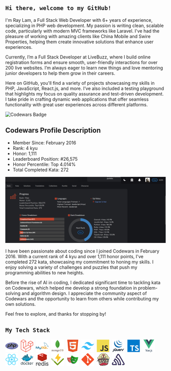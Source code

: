 ## `Hi there, welcome to my GitHub!`
I'm Ray Lam, a Full Stack Web Developer with 6+ years of experience, specializing in PHP web development. My passion is writing clean, scalable code, particularly with modern MVC frameworks like Laravel. I've had the pleasure of working with amazing clients like China Mobile and Swire Properties, helping them create innovative solutions that enhance user experiences.

Currently, I’m a Full Stack Developer at LiveBuzz, where I build online registration forms and ensure smooth, user-friendly interactions for over 200 live websites. I’m always eager to learn new things and love mentoring junior developers to help them grow in their careers.

Here on GitHub, you'll find a variety of projects showcasing my skills in PHP, JavaScript, React.js, and more. I’ve also included a testing playground that highlights my focus on quality assurance and test-driven development. I take pride in crafting dynamic web applications that offer seamless functionality with great user experiences across different platforms.

![Codewars Badge](https://www.codewars.com/users/ray.lam/badges/large)
## Codewars Profile Description
- Member Since: February 2016
- Rank: 4 kyu
- Honor: 1,111
- Leaderboard Position: #26,575
- Honor Percentile: Top 4.014%
- Total Completed Kata: 272

![Codewars Status](https://raw.githubusercontent.com/rayrlam/rayrlam/main/codewars.png)

I have been passionate about coding since I joined Codewars in February 2016. With a current rank of 4 kyu and over 1,111 honor points, I've completed 272 kata, showcasing my commitment to honing my skills. I enjoy solving a variety of challenges and puzzles that push my programming abilities to new heights.

Before the rise of AI in coding, I dedicated significant time to tackling kata on Codewars, which helped me develop a strong foundation in problem-solving and algorithm design. I appreciate the community aspect of Codewars and the opportunity to learn from others while contributing my own solutions. 

Feel free to explore, and thanks for stopping by!
## `My Tech Stack`

<div>
    <img src="https://github.com/devicons/devicon/blob/master/icons/php/php-original.svg" title="PHP" alt="PHP" width="40" height="40"/>&nbsp;
    <img src="https://github.com/devicons/devicon/blob/master/icons/laravel/laravel-original.svg" title="Laravel" alt="Laravel" width="40" height="40"/>&nbsp;
    <img src="https://github.com/devicons/devicon/blob/master/icons/mysql/mysql-original-wordmark.svg" title="MySQL" alt="MySQL" width="40" height="40"/>&nbsp;
    <img src="https://github.com/devicons/devicon/blob/master/icons/mongodb/mongodb-original-wordmark.svg" title="mongoDB" alt="mongoDB" width="40" height="40"/>&nbsp;
    <img src="https://github.com/devicons/devicon/blob/master/icons/html5/html5-original.svg" title="HTML5" alt="HTML5" width="40" height="40"/>&nbsp;
    <img src="https://github.com/devicons/devicon/blob/master/icons/tailwindcss/tailwindcss-original.svg" title="Tailwind CSS" alt="Tailwind CSS" width="40" height="40"/>&nbsp;
    <img src="https://github.com/devicons/devicon/blob/master/icons/javascript/javascript-original.svg" title="JavaScript" alt="JavaScript" width="40" height="40"/>&nbsp;
    <img src="https://github.com/devicons/devicon/blob/master/icons/jquery/jquery-original-wordmark.svg" title="jQuery" alt="jQuery" width="40" height="40"/>&nbsp;
    <img src="https://github.com/devicons/devicon/blob/master/icons/typescript/typescript-plain.svg" title="TypeScript" alt="TypeScript" width="40" height="40"/>&nbsp;
    <img src="https://github.com/devicons/devicon/blob/master/icons/vuejs/vuejs-original-wordmark.svg" title="Vue" alt="Vue" width="40" height="40"/>&nbsp;
    <img src="https://github.com/devicons/devicon/blob/master/icons/react/react-original.svg" title="React" alt="React" width="40" height="40"/>&nbsp;
    <img src="https://github.com/devicons/devicon/blob/master/icons/docker/docker-original-wordmark.svg" title="Docker" alt="Docker" width="40" height="40"/>&nbsp;
    <img src="https://github.com/devicons/devicon/blob/master/icons/redis/redis-original-wordmark.svg" title="Redis" alt="Redis" width="40" height="40"/>&nbsp;
    <img src="https://github.com/devicons/devicon/blob/master/icons/vitest/vitest-original.svg" title="Vitest" alt="Vitest" width="40" height="40"/>&nbsp;
    <img src="https://github.com/devicons/devicon/blob/master/icons/playwright/playwright-original.svg" title="Playwright" alt="Playwright" width="40" height="40"/>&nbsp;
    <img src="https://github.com/devicons/devicon/blob/master/icons/git/git-original.svg" title="git" alt="git" width="40" height="40"/>&nbsp;
    <img src="https://github.com/devicons/devicon/blob/master/icons/travis/travis-original.svg" title="Travis CI" alt="Travis CI" width="40" height="40"/>&nbsp;
    <img src="https://github.com/devicons/devicon/blob/master/icons/sentry/sentry-original.svg" title="Sentry" alt="Sentry" width="40" height="40"/>&nbsp;
</div>